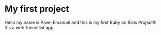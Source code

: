 # My first project

Hello my name is Pavel Emanuel and this is my first Ruby on Rails Project!!!
It's a web friend list app.  
